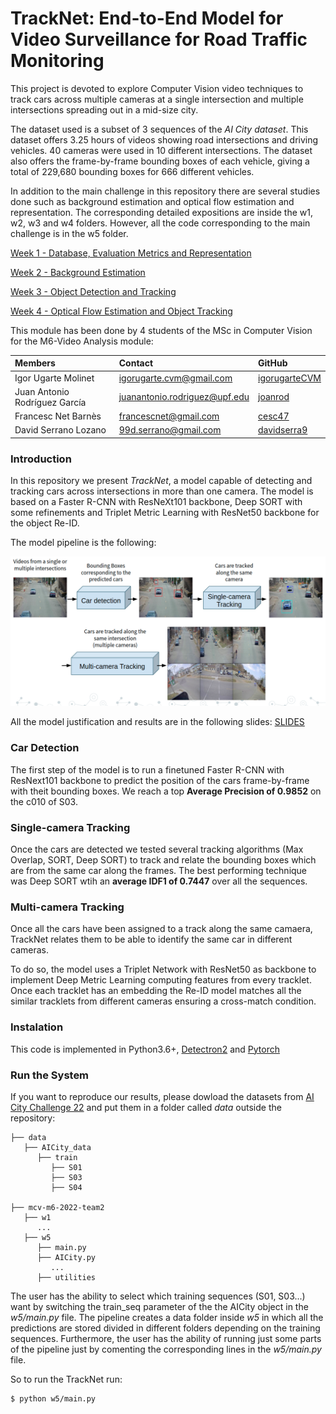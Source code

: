 # TrackNet: End-to-End Model for Video Surveillance for Road Traffic Monitoring

This project is devoted to explore Computer Vision video techniques to track cars across multiple cameras at a single intersection and multiple intersections spreading out in a mid-size city.

The dataset used is a subset of 3 sequences of the *AI City dataset*. This dataset offers 3.25 hours of videos showing road intersections and driving vehicles. 40 cameras were used in 10 different intersections. The dataset also offers the frame-by-frame bounding boxes of each vehicle, giving a total of 229,680 bounding boxes for 666 different vehicles.

In addition to the main challenge in this repository there are several studies done such as background estimation and optical flow estimation and representation. The corresponding detailed expositions are inside the w1, w2, w3 and w4 folders. However, all the code corresponding to the main challenge is in the w5 folder.

[Week 1 - Database, Evaluation Metrics and Representation](/w1)

[Week 2 - Background Estimation](/w2)

[Week 3 - Object Detection and Tracking](/w3)

[Week 4 - Optical Flow Estimation and Object Tracking](/w4)

This module has been done by 4 students of the MSc in Computer Vision for the M6-Video Analysis module:

| Members | Contact | GitHub |
| :---         |   :---    |   :---    |
| Igor Ugarte Molinet | igorugarte.cvm@gmail.com | [igorugarteCVM](https://github.com/igorugarteCVM) | 
| Juan Antonio Rodríguez García | juanantonio.rodriguez@upf.edu  | [joanrod](https://github.com/joanrod) |
| Francesc Net Barnès | francescnet@gmail.com  | [cesc47](https://github.com/cesc47) |
| David Serrano Lozano | 99d.serrano@gmail.com | [davidserra9](https://github.com/davidserra9) |

### Introduction

In this repository we present *TrackNet*, a model capable of detecting and tracking cars across intersections in more than one camera. The model is based on a Faster R-CNN with ResNeXt101 backbone, Deep SORT with some refinements and Triplet Metric Learning with ResNet50 backbone for the object Re-ID.

The model pipeline is the following:

![example](w5/data/fasterrcnn/S03-S04/figures/example.png)

All the model justification and results are in the following slides: [SLIDES](https://docs.google.com/presentation/d/1hbSbUkJ5XG_9_Yyj9-YAxtO10loXa0TE8gJzPEHQc4k/edit?usp=sharing)

### Car Detection

The first step of the model is to run a finetuned Faster R-CNN with ResNext101 backbone to predict the position of the cars frame-by-frame with theit bounding boxes. We reach a top **Average Precision of 0.9852** on the c010 of S03.

### Single-camera Tracking

Once the cars are detected we tested several tracking algorithms (Max Overlap, SORT, Deep SORT) to track and relate the bounding boxes which are from the same car along the frames. The best performing technique was Deep SORT wtih an **average IDF1 of 0.7447** over all the sequences.

### Multi-camera Tracking

Once all the cars have been assigned to a track along the same camaera, TrackNet relates them to be able to identify the same car in different cameras.

To do so, the model uses a Triplet Network with ResNet50 as backbone to implement Deep Metric Learning computing features from every tracklet. Once each tracklet has an embedding the Re-ID model matches all the similar tracklets from different cameras ensuring a cross-match condition.

### Instalation

This code is implemented in Python3.6+, [Detectron2](https://github.com/facebookresearch/detectron2) and [Pytorch](https://pytorch.org/)

### Run the System

If you want to reproduce our results, please dowload the datasets from [AI City Challenge 22](https://www.aicitychallenge.org/2022-data-and-evaluation/) and put them in a folder called *data* outside the repository:

```
├── data
   ├── AICity_data
      ├── train
         ├── S01
         ├── S03
         ├── S04
         
├── mcv-m6-2022-team2
   ├── w1
      ...
   ├── w5
      ├── main.py
      ├── AICity.py
         ...
      ├── utilities
```

The user has the ability to select which training sequences (S01, S03...) want by switching the train_seq parameter of the the AICity object in the *w5/main.py* file. The pipeline creates a data folder inside *w5* in which all the predictions are stored divided in different folders depending on the training sequences. Furthermore, the user has the ability of running just some parts of the pipeline just by comenting the corresponding lines in the *w5/main.py* file.

So to run the TrackNet run:
```
$ python w5/main.py
```







